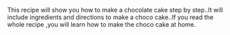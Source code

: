 This recipe will show you how to make a chocolate cake step by step..It will include ingredients and directions to make a choco cake..If you read the whole recipe ,you will learn how to make the choco cake at home.